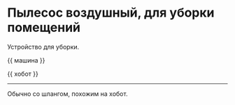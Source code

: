 # Пылесос воздушный, для уборки помещений

Устройство для уборки.

{{ машина }}

{{ хобот }}

---

Обычно со шлангом, похожим на хобот.